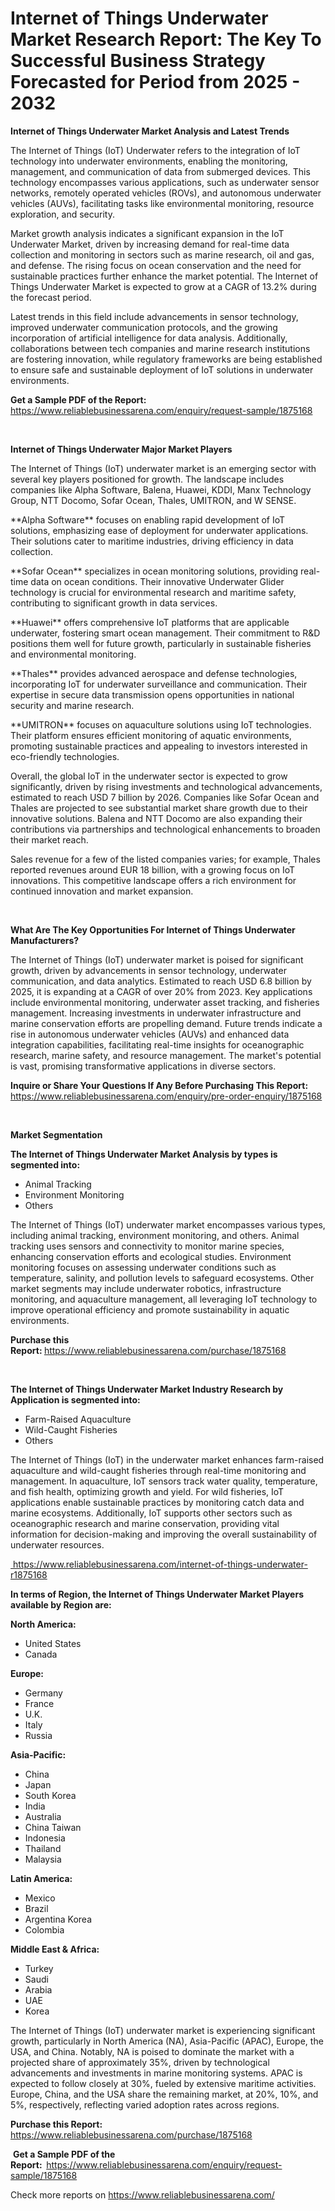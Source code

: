 <p><h1>Internet of Things Underwater Market Research Report: The Key To Successful Business Strategy Forecasted for Period from 2025 - 2032</h1></p><p><strong>Internet of Things Underwater Market Analysis and Latest Trends</strong></p>
<p><p>The Internet of Things (IoT) Underwater refers to the integration of IoT technology into underwater environments, enabling the monitoring, management, and communication of data from submerged devices. This technology encompasses various applications, such as underwater sensor networks, remotely operated vehicles (ROVs), and autonomous underwater vehicles (AUVs), facilitating tasks like environmental monitoring, resource exploration, and security.</p><p>Market growth analysis indicates a significant expansion in the IoT Underwater Market, driven by increasing demand for real-time data collection and monitoring in sectors such as marine research, oil and gas, and defense. The rising focus on ocean conservation and the need for sustainable practices further enhance the market potential. The Internet of Things Underwater Market is expected to grow at a CAGR of 13.2% during the forecast period.</p><p>Latest trends in this field include advancements in sensor technology, improved underwater communication protocols, and the growing incorporation of artificial intelligence for data analysis. Additionally, collaborations between tech companies and marine research institutions are fostering innovation, while regulatory frameworks are being established to ensure safe and sustainable deployment of IoT solutions in underwater environments.</p></p>
<p><strong>Get a Sample PDF of the Report:&nbsp;</strong> <a href="https://www.reliablebusinessarena.com/enquiry/request-sample/1875168?utm_campaign=3115&utm_medium=2&utm_source=Github&utm_content=ia&utm_term=11032025&utm_id=internet-of-things-underwater">https://www.reliablebusinessarena.com/enquiry/request-sample/1875168</a></p>
<p>&nbsp;</p>
<p><strong>Internet of Things Underwater Major Market Players</strong></p>
<p><p>The Internet of Things (IoT) underwater market is an emerging sector with several key players positioned for growth. The landscape includes companies like Alpha Software, Balena, Huawei, KDDI, Manx Technology Group, NTT Docomo, Sofar Ocean, Thales, UMITRON, and W SENSE.</p><p>**Alpha Software** focuses on enabling rapid development of IoT solutions, emphasizing ease of deployment for underwater applications. Their solutions cater to maritime industries, driving efficiency in data collection.</p><p>**Sofar Ocean** specializes in ocean monitoring solutions, providing real-time data on ocean conditions. Their innovative Underwater Glider technology is crucial for environmental research and maritime safety, contributing to significant growth in data services.</p><p>**Huawei** offers comprehensive IoT platforms that are applicable underwater, fostering smart ocean management. Their commitment to R&D positions them well for future growth, particularly in sustainable fisheries and environmental monitoring.</p><p>**Thales** provides advanced aerospace and defense technologies, incorporating IoT for underwater surveillance and communication. Their expertise in secure data transmission opens opportunities in national security and marine research.</p><p>**UMITRON** focuses on aquaculture solutions using IoT technologies. Their platform ensures efficient monitoring of aquatic environments, promoting sustainable practices and appealing to investors interested in eco-friendly technologies.</p><p>Overall, the global IoT in the underwater sector is expected to grow significantly, driven by rising investments and technological advancements, estimated to reach USD 7 billion by 2026. Companies like Sofar Ocean and Thales are projected to see substantial market share growth due to their innovative solutions. Balena and NTT Docomo are also expanding their contributions via partnerships and technological enhancements to broaden their market reach.</p><p>Sales revenue for a few of the listed companies varies; for example, Thales reported revenues around EUR 18 billion, with a growing focus on IoT innovations. This competitive landscape offers a rich environment for continued innovation and market expansion.</p></p>
<p>&nbsp;</p>
<p><strong>What Are The Key Opportunities For Internet of Things Underwater Manufacturers?</strong></p>
<p><p>The Internet of Things (IoT) underwater market is poised for significant growth, driven by advancements in sensor technology, underwater communication, and data analytics. Estimated to reach USD 6.8 billion by 2025, it is expanding at a CAGR of over 20% from 2023. Key applications include environmental monitoring, underwater asset tracking, and fisheries management. Increasing investments in underwater infrastructure and marine conservation efforts are propelling demand. Future trends indicate a rise in autonomous underwater vehicles (AUVs) and enhanced data integration capabilities, facilitating real-time insights for oceanographic research, marine safety, and resource management. The market's potential is vast, promising transformative applications in diverse sectors.</p></p>
<p><strong>Inquire or Share Your Questions If Any Before Purchasing This Report:</strong> <a href="https://www.reliablebusinessarena.com/enquiry/pre-order-enquiry/1875168?utm_campaign=3115&utm_medium=2&utm_source=Github&utm_content=ia&utm_term=11032025&utm_id=internet-of-things-underwater">https://www.reliablebusinessarena.com/enquiry/pre-order-enquiry/1875168</a></p>
<p>&nbsp;</p>
<p><strong>Market Segmentation</strong></p>
<p><strong>The Internet of Things Underwater Market Analysis by types is segmented into:</strong></p>
<p><ul><li>Animal Tracking</li><li>Environment Monitoring</li><li>Others</li></ul></p>
<p><p>The Internet of Things (IoT) underwater market encompasses various types, including animal tracking, environment monitoring, and others. Animal tracking uses sensors and connectivity to monitor marine species, enhancing conservation efforts and ecological studies. Environment monitoring focuses on assessing underwater conditions such as temperature, salinity, and pollution levels to safeguard ecosystems. Other market segments may include underwater robotics, infrastructure monitoring, and aquaculture management, all leveraging IoT technology to improve operational efficiency and promote sustainability in aquatic environments.</p></p>
<p><strong>Purchase this Report:&nbsp;</strong><a href="https://www.reliablebusinessarena.com/purchase/1875168?utm_campaign=3115&utm_medium=2&utm_source=Github&utm_content=ia&utm_term=11032025&utm_id=internet-of-things-underwater">https://www.reliablebusinessarena.com/purchase/1875168</a></p>
<p>&nbsp;</p>
<p><strong>The Internet of Things Underwater Market Industry Research by Application is segmented into:</strong></p>
<p><ul><li>Farm-Raised Aquaculture</li><li>Wild-Caught Fisheries</li><li>Others</li></ul></p>
<p><p>The Internet of Things (IoT) in the underwater market enhances farm-raised aquaculture and wild-caught fisheries through real-time monitoring and management. In aquaculture, IoT sensors track water quality, temperature, and fish health, optimizing growth and yield. For wild fisheries, IoT applications enable sustainable practices by monitoring catch data and marine ecosystems. Additionally, IoT supports other sectors such as oceanographic research and marine conservation, providing vital information for decision-making and improving the overall sustainability of underwater resources.</p></p>
<p><a href="https://www.reliablebusinessarena.com/internet-of-things-underwater-r1875168?utm_campaign=3115&utm_medium=2&utm_source=Github&utm_content=ia&utm_term=11032025&utm_id=internet-of-things-underwater">&nbsp;https://www.reliablebusinessarena.com/internet-of-things-underwater-r1875168</a></p>
<p><strong>In terms of Region, the Internet of Things Underwater Market Players available by Region are:</strong></p>
<p>
    <p> <strong> North America: </strong>
        <ul>
            <li>United States</li>
            <li>Canada</li>
        </ul>
        </p> 
    <p> <strong> Europe: </strong>
        <ul>
            <li>Germany</li>
            <li>France</li>
            <li>U.K.</li>
            <li>Italy</li>
            <li>Russia</li>
        </ul>
        </p> 
    <p> <strong> Asia-Pacific: </strong>
        <ul>
            <li>China</li>
            <li>Japan</li>
            <li>South Korea</li>
            <li>India</li>
            <li>Australia</li>
            <li>China Taiwan</li>
            <li>Indonesia</li>
            <li>Thailand</li>
            <li>Malaysia</li>
        </ul>
        </p> 
    <p> <strong> Latin America: </strong>
        <ul>
            <li>Mexico</li>
            <li>Brazil</li>
            <li>Argentina Korea</li>
            <li>Colombia</li>
        </ul>
        </p> 
    <p> <strong> Middle East & Africa: </strong>
        <ul>
            <li>Turkey</li>
            <li>Saudi</li>
            <li>Arabia</li>
            <li>UAE</li>
            <li>Korea</li>
        </ul>
    </p>
    </p>
<p><p>The Internet of Things (IoT) underwater market is experiencing significant growth, particularly in North America (NA), Asia-Pacific (APAC), Europe, the USA, and China. Notably, NA is poised to dominate the market with a projected share of approximately 35%, driven by technological advancements and investments in marine monitoring systems. APAC is expected to follow closely at 30%, fueled by extensive maritime activities. Europe, China, and the USA share the remaining market, at 20%, 10%, and 5%, respectively, reflecting varied adoption rates across regions.</p></p>
<p><strong>Purchase this Report: </strong><a href="https://www.reliablebusinessarena.com/purchase/1875168?utm_campaign=3115&utm_medium=2&utm_source=Github&utm_content=ia&utm_term=11032025&utm_id=internet-of-things-underwater">https://www.reliablebusinessarena.com/purchase/1875168</a></p>
<p>&nbsp;<strong>Get a Sample PDF of the Report:&nbsp;&nbsp;</strong><a href="https://www.reliablebusinessarena.com/enquiry/request-sample/1875168?utm_campaign=3115&utm_medium=2&utm_source=Github&utm_content=ia&utm_term=11032025&utm_id=internet-of-things-underwater">https://www.reliablebusinessarena.com/enquiry/request-sample/1875168</a></p>
<p><strong></strong></p>
<p>Check more reports on <a href="https://www.reliablebusinessarena.com/?utm_campaign=3115&utm_medium=2&utm_source=Github&utm_content=ia&utm_term=11032025&utm_id=internet-of-things-underwater">https://www.reliablebusinessarena.com/</a></p>